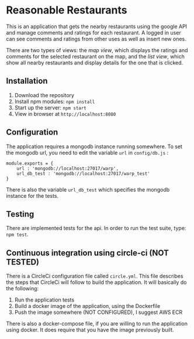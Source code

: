 # Reasonable Restaurants

This is an application that gets the nearby restaurants using the google API and manage comments and ratings for each restaurant.
A logged in user can see comments and ratings from other uses as well as insert new ones.

There are two types of views: the _map view_, which displays the ratings and comments for the selected restaurant on the map, and the _list view_, which show all nearby restaurants and display details for the one that is clicked.

## Installation
1. Download the repository
2. Install npm modules: `npm install`
3. Start up the server: `npm start`
4. View in browser at `http://localhost:8080`

## Configuration
The application requires a mongodb instance running somewhere.
To set the mongodb url, you need to edit the variable `url` in `config/db.js` :

```
module.exports = {
	url : 'mongodb://localhost:27017/warp',
	url_db_test : 'mongodb://localhost:27017/warp_test'
}
```
There is also the variable `url_db_test` which specifies the mongodb instance for the tests.

## Testing

There are implemented tests for the api.
In order to run the test suite, type: `npm test`.

## Continuous integration using circle-ci (NOT TESTED)
There is a CircleCi configuration file called `circle.yml`.
This file describes the steps that CircleCi will follow to build the application. 
It will basically do the following:
1. Run the application tests
2. Build a docker image of the application, using the Dockerfile
3. Push the image somewhere (NOT CONFIGURED), I suggest AWS ECR

There is also a docker-compose file, if you are willing to run the application using docker. It does require that you have the image previously built.

